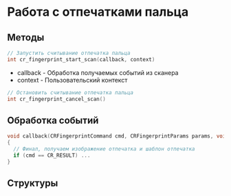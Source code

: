# Работа с отпечатками пальца

## Методы

```c++
// Запустить считывание отпечатка пальца
int cr_fingerprint_start_scan(callback, context)
```

* callback - Обработка получаемых событий из сканера
* context - Пользовательский контекст

```c++
// Остановить считывание отпечатка пальца
int cr_fingerprint_cancel_scan()
```

## Обработка событий 

```c++
void callback(CRFingerprintCommand cmd, CRFingerprintParams params, void* context)
{
  // Финал, получаем изображение отпечатка и шаблон отпечатка
  if (cmd == CR_RESULT) ...
}
```

## Структуры


